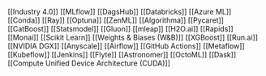 [[Industry 4.0]]
[[MLflow]]
[[DagsHub]]
[[Databricks]]
[[Azure ML]]
[[Conda]]
[[Ray]]
[[Optuna]]
[[ZenML]]
[[Algorithma]]
[[Pycaret]]
[[CatBoost]]
[[Statsmodel]]
[[Gluon]]
[[mleap]]
[[H2O.ai]]
[[Rapids]]
[[Monai]]
[[Scikit Learn]]
[[Weights & Biases (W&B)]]
[[XGBoost]]
[[Run.ai]]
[[NVIDIA DGX]]
[[Anyscale]]
[[Airflow]]
[[GitHub Actions]]
[[Metaflow]]
[[Kubeflow]]
[[Jenkins]]
[[Flyte]]
[[Astronomer]]
[[OctoML]]
[[Dask]]
[[Compute Unified Device Architecture (CUDA)]]